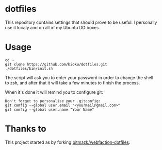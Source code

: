 # dotfiles

This repository contains settings that should prove to be useful.
I personally use it localy and on all of my Ubuntu DO boxes.

# Usage

    cd ~
    git clone https://github.com/kioku/dotfiles.git
    ./dotfiles/bin/init.sh

The script will ask you to enter your password in order to change the shell
to zsh, and after that it will take a few minutes to finish the process.

When it's done it will remind you to configure git:

    Don't forget to personalise your .gitconfig:
    git config --global user.email "<yourmail@gmail.com>"
    git config --global user.name "Your Name"

# Thanks to

This project started as by forking
[bitmazk/webfaction-dotfiles](https://github.com/bitmazk/webfaction-dotfiles).
